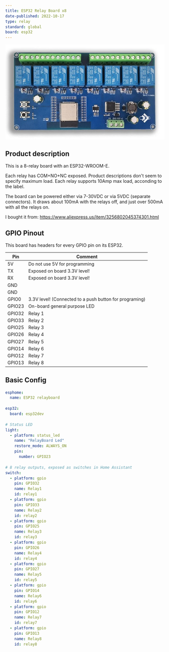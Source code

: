 ```yaml
---
title: ESP32 Relay Board x8
date-published: 2022-10-17
type: relay
standard: global
board: esp32
---
```


![Product](image.jpg "Product Image")

## Product description

This is a 8-relay board with an ESP32-WROOM-E.

Each relay has COM+NO+NC exposed. Product descriptions don't seem to specify maximum load. Each relay supports 10Amp max
load, acconding to the label.

The board can be powered either via 7-30VDC or via 5VDC (separate connectors). It draws about 100mA with the relays off,
and just over 500mA with all the relays on.

I bought it from: https://www.aliexpress.us/item/3256802045374301.html

## GPIO Pinout

This board has headers for every GPIO pin on its ESP32.

| Pin    | Comment                                                 |
| ------ | ------------------------------------------------------- |
| 5V     | Do not use 5V for programming                           |
| TX     | Exposed on board 3.3V level!                            |
| RX     | Exposed on board 3.3V level!                            |
| GND    |                                                         |
| GND    |                                                         |
| GPIO0  | 3.3V level! (Connected to a push button for programing) |
| GPIO23 | On-board general purpose LED                            |
| GPIO32 | Relay 1                                                 |
| GPIO33 | Relay 2                                                 |
| GPIO25 | Relay 3                                                 |
| GPIO26 | Relay 4                                                 |
| GPIO27 | Relay 5                                                 |
| GPIO14 | Relay 6                                                 |
| GPIO12 | Relay 7                                                 |
| GPIO13 | Relay 8                                                 |

## Basic Config

```yaml
esphome:
  name: ESP32 relayboard

esp32:
  board: esp32dev

# Status LED
light:
  - platform: status_led
    name: "RelayBoard Led"
    restore_mode: ALWAYS_ON
    pin:
      number: GPIO23

# 8 relay outputs, exposed as switches in Home Assistant
switch:
  - platform: gpio
    pin: GPIO32
    name: Relay1
    id: relay1
  - platform: gpio
    pin: GPIO33
    name: Relay2
    id: relay2
  - platform: gpio
    pin: GPIO25
    name: Relay3
    id: relay3
  - platform: gpio
    pin: GPIO26
    name: Relay4
    id: relay4
  - platform: gpio
    pin: GPIO27
    name: Relay5
    id: relay5
  - platform: gpio
    pin: GPIO14
    name: Relay6
    id: relay6
  - platform: gpio
    pin: GPIO12
    name: Relay7
    id: relay7
  - platform: gpio
    pin: GPIO13
    name: Relay8
    id: relay8
```
